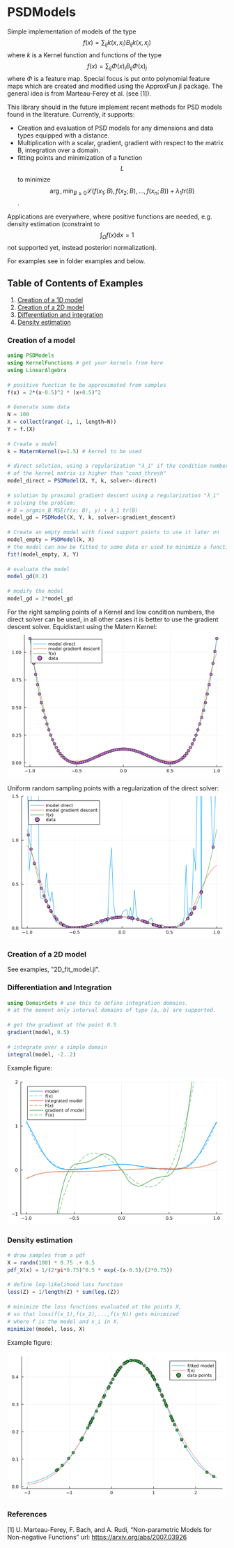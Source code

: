 # PSDModels
Simple implementation of models of the type
$$f(x) = \sum_{ij} k(x,x_i) B_{ij} k(x,x_j)$$
where $k$ is a Kernel function and functions of the type
$$f(x) = \sum_{ij} \Phi(x)_i B_{ij} \Phi(x)_j$$
where $\Phi$ is a feature map. Special focus is put onto polynomial feature maps
which are created and modified using the ApproxFun.jl package.
The general idea is from Marteau-Ferey et al. (see [1]).

This library should in the future implement recent methods for PSD models found in the literature. Currently, it supports:
- Creation and evaluation of PSD models for any dimensions and data types equipped with a distance.
- Multiplication with a scalar, gradient, gradient with respect to the matrix B, integration over a domain.
- fitting points and minimization of a function $$L$$ to minimize
$$\arg,\min_{B \geq 0} \mathcal L (f(x_1; B), f(x_2; B), ..., f(x_n; B)) + \lambda_1 tr(B)$$.

Applications are everywhere, where positive functions are needed, e.g. density estimation (constraint to $$\int_\Omega f(x) \mathrm{d}x = 1$$ not supported yet, instead posteriori normalization).

For examples see in folder examples and below.

## Table of Contents of Examples
1. [Creation of a 1D model](#Creation-of-a-model)
2. [Creation of a 2D model](#creation-of-a-2d-model)
3. [Differentiation and integration](#differentiation-and-integration)
4. [Density estimation](#density-estimation)


### Creation of a model
```julia
using PSDModels
using KernelFunctions # get your kernels from here
using LinearAlgebra

# positive function to be approximated from samples
f(x) = 2*(x-0.5)^2 * (x+0.5)^2

# Generate some data
N = 100
X = collect(range(-1, 1, length=N))
Y = f.(X)

# Create a model
k = MaternKernel(ν=1.5) # kernel to be used

# direct solution, using a regularization "λ_1" if the condition number
# of the kernel matrix is higher than "cond_thresh"
model_direct = PSDModel(X, Y, k, solver=:direct)

# solution by proximal gradient descent using a regularization "λ_1"
# solving the problem:
# B = argmin_B MSE(f(x; B), y) + λ_1 tr(B)
model_gd = PSDModel(X, Y, k, solver=:gradient_descent)

# Create an empty model with fixed support points to use it later on
model_empty = PSDModel(k, X)
# the model can now be fitted to some data or used to minimize a function
fit!(model_empty, X, Y)

# evaluate the model
model_gd(0.2)

# modify the model
model_gd = 2*model_gd
```
For the right sampling points of a Kernel and low condition numbers,
the direct solver can be used, in all other cases it is better to use
the gradient descent solver.
Equidistant using the Matern Kernel:
![equidistant sampling](fig/fit_equidist_grid.png)

Uniform random sampling points with a regularization of the direct solver:
![uniform random sampling](fig/fit_rand_grid.png)

### Creation of a 2D model
See examples, "2D_fit_model.jl".

### Differentiation and Integration
```julia
using DomainSets # use this to define integration domains.
# at the moment only interval domains of type [a, b] are supported.

# get the gradient at the point 0.5
gradient(model, 0.5)

# integrate over a simple domain
integral(model, -2..2)
```
Example figure:

![differentiation integration](fig/differentiate_integrate.png)

### Density estimation
```julia
# draw samples from a pdf
X = randn(100) * 0.75 .+ 0.5
pdf_X(x) = 1/(2*pi*0.75)^0.5 * exp(-(x-0.5)/(2*0.75))

# define log-likelihood loss function
loss(Z) = 1/length(Z) * sum(log.(Z))

# minimize the loss functions evaluated at the points X,
# so that loss(f(x_1),f(x_2),...,f(x_N)) gets minimized
# where f is the model and x_i in X.
minimize!(model, loss, X)
```
Example figure:

![estimated distribution](fig/fit_distribution.png)

### References
[1] U. Marteau-Ferey, F. Bach, and A. Rudi, “Non-parametric Models for Non-negative Functions” url: https://arxiv.org/abs/2007.03926
